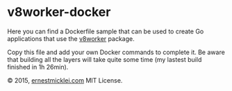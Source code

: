 # v8worker-docker

Here you can find a Dockerfile sample that can be used to create Go applications that use the [v8worker](https://github.com/ry/v8worker) package. 

Copy this file and add your own Docker commands to complete it. Be aware that building all the layers will take quite some time (my lastest build finished in 1h 26min).

&copy; 2015, [ernestmicklei.com](http://ernestmicklei.com) MIT License.